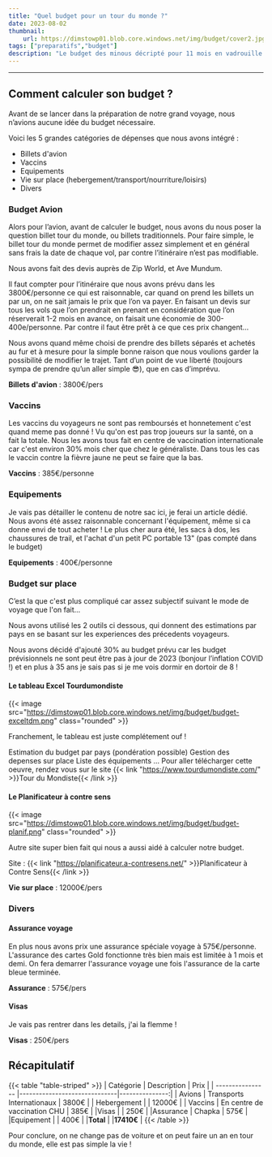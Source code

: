 ```yaml
---
title: "Quel budget pour un tour du monde ?"
date: 2023-08-02
thumbnail:
    url: https://dimstowp01.blob.core.windows.net/img/budget/cover2.jpg
tags: ["preparatifs","budget"]
description: "Le budget des minous décripté pour 11 mois en vadrouille autour du monde."
---
```

---

## Comment calculer son budget ?

Avant de se lancer dans la préparation de notre grand voyage, nous n’avions aucune idée du budget nécessaire.

Voici les 5 grandes catégories de dépenses que nous avons intégré :

- Billets d'avion
- Vaccins
- Equipements
- Vie sur place (hebergement/transport/nourriture/loisirs)
- Divers

### Budget Avion

Alors pour l’avion, avant de calculer le budget, nous avons du nous poser la question billet tour du monde, ou billets traditionnels. Pour faire simple, le billet tour du monde permet de modifier assez simplement et en général sans frais la date de chaque vol, par contre l’itinéraire n’est pas modifiable.

Nous avons fait des devis auprès de Zip World, et Ave Mundum.

Il faut compter pour l’itinéraire que nous avons prévu dans les 3800€/personne ce qui est raisonnable, car quand on prend les billets un par un, on ne sait jamais le prix que l’on va payer. En faisant un devis sur tous les vols que l’on prendrait en prenant en considération que l’on réserverait 1-2 mois en avance, on faisait une économie de 300-400e/personne. Par contre il faut être prêt à ce que ces prix changent…

Nous avons quand même choisi de prendre des billets séparés et achetés au fur et à mesure pour la simple bonne raison que nous voulions garder la possibilité de modifier le trajet. Tant d’un point de vue liberté (toujours sympa de prendre qu’un aller simple 😎), que en cas d’imprévu.

**Billets d'avion** : 3800€/pers

### Vaccins

Les vaccins du voyageurs ne sont pas remboursés et honnetement c'est quand meme pas donné ! Vu qu'on est pas trop joueurs sur la santé, on a fait la totale. Nous les avons tous fait en centre de vaccination internationale car c'est environ 30% mois cher que chez le généraliste. Dans tous les cas le vaccin contre la fièvre jaune ne peut se faire que la bas.

**Vaccins** : 385€/personne

### Equipements

Je vais pas détailler le contenu de notre sac ici, je ferai un article dédié.
Nous avons été assez raisonnable concernant l'équipement, même si ca donne envi de tout acheter !
Le plus cher aura été, les sacs à dos, les chaussures de trail, et l'achat d'un petit PC portable 13" (pas compté dans le budget)

**Equipements** : 400€/personne

### Budget sur place

C’est la que c'est plus compliqué car assez subjectif suivant le mode de voyage que l'on fait...

Nous avons utilisé les 2 outils ci dessous, qui donnent des estimations par pays en se basant sur les experiences des précedents voyageurs.

Nous avons décidé d'ajouté 30% au budget prévu car les budget prévisionnels ne sont peut être pas à jour de 2023 (bonjour l’inflation COVID !) et en plus à 35 ans je sais pas si je me vois dormir en dortoir de 8 !

#### Le tableau Excel Tourdumondiste

{{< image src="https://dimstowp01.blob.core.windows.net/img/budget/budget-exceltdm.png"  class="rounded" >}}

Franchement, le tableau est juste complétement ouf !

Estimation du budget par pays (pondération possible)
Gestion des depenses sur place
Liste des équipements
…
Pour aller télécharger cette oeuvre, rendez vous sur le site {{< link "https://www.tourdumondiste.com/" >}}Tour du Mondiste{{< /link >}}

#### Le Planificateur à contre sens

{{< image src="https://dimstowp01.blob.core.windows.net/img/budget/budget-planif.png"  class="rounded" >}}

Autre site super bien fait qui nous a aussi aidé à calculer notre budget.

Site : {{< link "https://planificateur.a-contresens.net/" >}}Planificateur à Contre Sens{{< /link >}}

**Vie sur place** : 12000€/pers

### Divers

#### Assurance voyage

En plus nous avons prix une assurance spéciale voyage à 575€/personne.
L'assurance des cartes Gold fonctionne très bien mais est limitée à 1 mois et demi. On fera demarrer l'assurance voyage une fois l'assurance de la carte bleue terminée.

**Assurance** : 575€/pers

#### Visas

Je vais pas rentrer dans les details, j'ai la flemme !

**Visas** : 250€/pers

## Récapitulatif

{{< table "table-striped" >}}
| Catégorie        | Description                  | Prix           |
| ---------------- |------------------------------|---------------:|
| Avions           | Transports Internationaux    | 3800€          |
| Hebergement      |                              | 12000€         |
| Vaccins          | En centre de vaccination CHU | 385€           |
|Visas             |                              | 250€           |
|Assurance         | Chapka                       | 575€           |
|Equipement        |                              | 400€           |
|**Total**         |                              |**17410€**      |
{{< /table >}}

Pour conclure, on ne change pas de voiture et on peut faire un an en tour du monde, elle est pas simple la vie !
